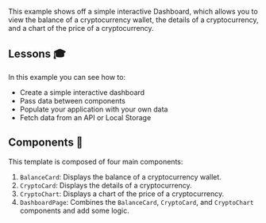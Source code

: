 This example shows off a simple interactive Dashboard, which allows you to view
the balance of a cryptocurrency wallet, the details of a cryptocurrency, and a
chart of the price of a cryptocurrency.

## Lessons 🎓

In this example you can see how to:

- Create a simple interactive dashboard
- Pass data between components
- Populate your application with your own data
- Fetch data from an API or Local Storage

## Components 🧩

This template is composed of four main components:

1. `BalanceCard`: Displays the balance of a cryptocurrency wallet.
2. `CryptoCard`: Displays the details of a cryptocurrency.
3. `CryptoChart`: Displays a chart of the price of a cryptocurrency.
4. `DashboardPage`: Combines the `BalanceCard`, `CryptoCard`, and `CryptoChart`
   components and add some logic.
